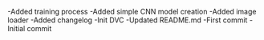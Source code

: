 -Added training process
-Added simple CNN model creation
-Added image loader
-Added changelog
-Init DVC
-Updated README.md
-First commit
-Initial commit
